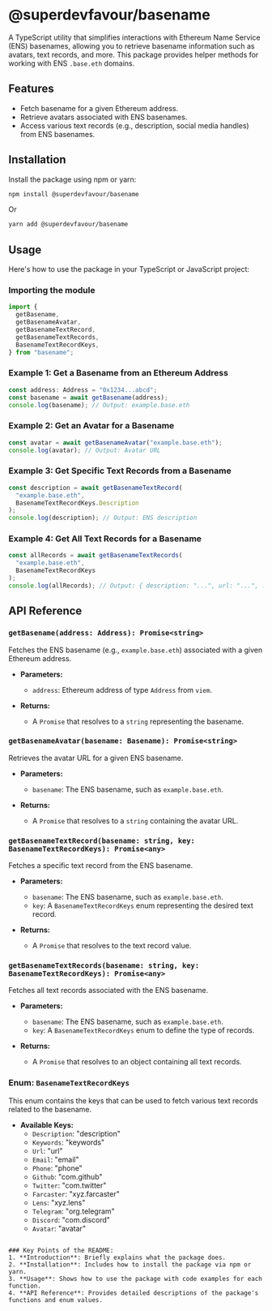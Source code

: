 # @superdevfavour/basename

A TypeScript utility that simplifies interactions with Ethereum Name Service (ENS) basenames, allowing you to retrieve basename information such as avatars, text records, and more. This package provides helper methods for working with ENS `.base.eth` domains.

## Features

- Fetch basename for a given Ethereum address.
- Retrieve avatars associated with ENS basenames.
- Access various text records (e.g., description, social media handles) from ENS basenames.

## Installation

Install the package using npm or yarn:

```bash
npm install @superdevfavour/basename
```

Or

```bash
yarn add @superdevfavour/basename
```

## Usage

Here's how to use the package in your TypeScript or JavaScript project:

### Importing the module

```typescript
import {
  getBasename,
  getBasenameAvatar,
  getBasenameTextRecord,
  getBasenameTextRecords,
  BasenameTextRecordKeys,
} from "basename";
```

### Example 1: Get a Basename from an Ethereum Address

```typescript
const address: Address = "0x1234...abcd";
const basename = await getBasename(address);
console.log(basename); // Output: example.base.eth
```

### Example 2: Get an Avatar for a Basename

```typescript
const avatar = await getBasenameAvatar("example.base.eth");
console.log(avatar); // Output: Avatar URL
```

### Example 3: Get Specific Text Records from a Basename

```typescript
const description = await getBasenameTextRecord(
  "example.base.eth",
  BasenameTextRecordKeys.Description
);
console.log(description); // Output: ENS description
```

### Example 4: Get All Text Records for a Basename

```typescript
const allRecords = await getBasenameTextRecords(
  "example.base.eth",
  BasenameTextRecordKeys
);
console.log(allRecords); // Output: { description: "...", url: "...", ... }
```

## API Reference

### `getBasename(address: Address): Promise<string>`

Fetches the ENS basename (e.g., `example.base.eth`) associated with a given Ethereum address.

- **Parameters:**
  - `address`: Ethereum address of type `Address` from `viem`.
  
- **Returns:**
  - A `Promise` that resolves to a `string` representing the basename.

### `getBasenameAvatar(basename: Basename): Promise<string>`

Retrieves the avatar URL for a given ENS basename.

- **Parameters:**
  - `basename`: The ENS basename, such as `example.base.eth`.
  
- **Returns:**
  - A `Promise` that resolves to a `string` containing the avatar URL.

### `getBasenameTextRecord(basename: string, key: BasenameTextRecordKeys): Promise<any>`

Fetches a specific text record from the ENS basename.

- **Parameters:**
  - `basename`: The ENS basename, such as `example.base.eth`.
  - `key`: A `BasenameTextRecordKeys` enum representing the desired text record.
  
- **Returns:**
  - A `Promise` that resolves to the text record value.

### `getBasenameTextRecords(basename: string, key: BasenameTextRecordKeys): Promise<any>`

Fetches all text records associated with the ENS basename.

- **Parameters:**
  - `basename`: The ENS basename, such as `example.base.eth`.
  - `key`: A `BasenameTextRecordKeys` enum to define the type of records.
  
- **Returns:**
  - A `Promise` that resolves to an object containing all text records.

### Enum: `BasenameTextRecordKeys`

This enum contains the keys that can be used to fetch various text records related to the basename.

- **Available Keys:**
  - `Description`: "description"
  - `Keywords`: "keywords"
  - `Url`: "url"
  - `Email`: "email"
  - `Phone`: "phone"
  - `Github`: "com.github"
  - `Twitter`: "com.twitter"
  - `Farcaster`: "xyz.farcaster"
  - `Lens`: "xyz.lens"
  - `Telegram`: "org.telegram"
  - `Discord`: "com.discord"
  - `Avatar`: "avatar"



```

### Key Points of the README:
1. **Introduction**: Briefly explains what the package does.
2. **Installation**: Includes how to install the package via npm or yarn.
3. **Usage**: Shows how to use the package with code examples for each function.
4. **API Reference**: Provides detailed descriptions of the package's functions and enum values.